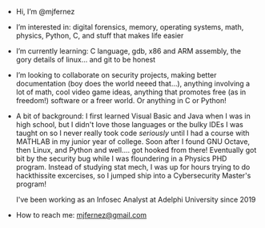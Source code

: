 - Hi, I’m @mjfernez

- I’m interested in: digital forensics, memory, operating systems, math, physics, Python, C, and stuff that makes
  life easier
  
- I’m currently learning: C language, gdb, x86 and ARM assembly, the gory details of linux... and git to be honest

- I’m looking to collaborate on security projects, making better documentation (boy does the world neeed that...),
  anything involving a lot of math, cool video game ideas, anything that promotes free (as in freedom!) software
  or a freer world. Or anything in C or Python!
  
- A bit of background: I first learned Visual Basic and Java when I was in high school, but I didn't love those languages
  or the bulky IDEs I was taught on so I never really took code *seriously* until I had a course with MATHLAB in my junior
  year of college. Soon after I found GNU Octave, then Linux, and Python and well.... got hooked from there! Eventually
  got bit by the security bug while I was floundering in a Physics PHD program. Instead of studying stat mech, I was up 
  for hours trying to do hackthissite excercises, so I jumped ship into a Cybersecurity Master's program!
  
  I've been working as an Infosec Analyst at Adelphi University since 2019

- How to reach me: mjfernez@gmail.com

<!---
mjfernez/mjfernez is a ✨ special ✨ repository because its `README.md` (this file) appears on your GitHub profile.
You can click the Preview link to take a look at your changes.
--->
